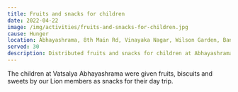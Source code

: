 ```yaml
---
title: Fruits and snacks for children
date: 2022-04-22
image: /img/activities/fruits-and-snacks-for-children.jpg
cause: Hunger
location: Abhayashrama, 8th Main Rd, Vinayaka Nagar, Wilson Garden, Bangalore, Karnataka 560027
served: 30
description: Distributed fruits and snacks for children at Abhayashrama
---
```


The children at Vatsalya Abhayashrama were given fruits, biscuits and sweets by our Lion members as snacks for their day trip.
